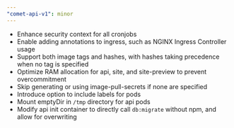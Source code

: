 ```yaml
---
"comet-api-v1": minor
---
```


- Enhance security context for all cronjobs
- Enable adding annotations to ingress, such as NGINX Ingress Controller usage
- Support both image tags and hashes, with hashes taking precedence when no tag is specified
- Optimize RAM allocation for api, site, and site-preview to prevent overcommitment
- Skip generating or using image-pull-secrets if none are specified
- Introduce option to include labels for pods
- Mount emptyDir in `/tmp` directory for api pods
- Modify api init container to directly call `db:migrate` without npm, and allow for overwriting
